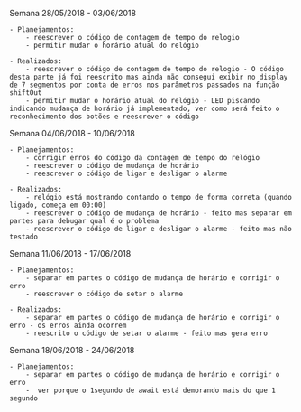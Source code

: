 Semana 28/05/2018 - 03/06/2018

    - Planejamentos:
        - reescrever o código de contagem de tempo do relogio
        - permitir mudar o horário atual do relógio
        
    - Realizados:
        - reescrever o código de contagem de tempo do relogio - O código desta parte já foi reescrito mas ainda não consegui exibir no display de 7 segmentos por conta de erros nos parâmetros passados na função shiftOut
        - permitir mudar o horário atual do relógio - LED piscando indicando mudança de horário já implementado, ver como será feito o reconhecimento dos botões e reescrever o código
        
        
Semana 04/06/2018 - 10/06/2018

    - Planejamentos:
        - corrigir erros do código da contagem de tempo do relógio
        - reescrever o código de mudança de horário
        - reescrever o código de ligar e desligar o alarme
        
    - Realizados:
        - relógio está mostrando contando o tempo de forma correta (quando ligado, começa em 00:00)
        - reescrever o código de mudança de horário - feito mas separar em partes para debugar qual é o problema
        - reescrever o código de ligar e desligar o alarme - feito mas não testado
        
Semana 11/06/2018 - 17/06/2018

    - Planejamentos:
        - separar em partes o código de mudança de horário e corrigir o erro
        - reescrever o código de setar o alarme
        
    - Realizados:
        - separar em partes o código de mudança de horário e corrigir o erro - os erros ainda ocorrem
        - reescrito o código de setar o alarme - feito mas gera erro

Semana 18/06/2018 - 24/06/2018
    
    - Planejamentos:
        - separar em partes o código de mudança de horário e corrigir o erro
        -  ver porque o 1segundo de await está demorando mais do que 1 segundo
